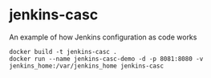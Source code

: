 # jenkins-casc
An example of how Jenkins configuration as code works


```
docker build -t jenkins-casc .
docker run --name jenkins-casc-demo -d -p 8081:8080 -v jenkins_home:/var/jenkins_home jenkins-casc
```